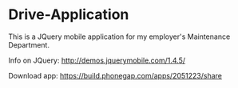 # Drive-Application
This is a JQuery mobile application for my employer's Maintenance Department.

Info on JQuery: http://demos.jquerymobile.com/1.4.5/

Download app: https://build.phonegap.com/apps/2051223/share


